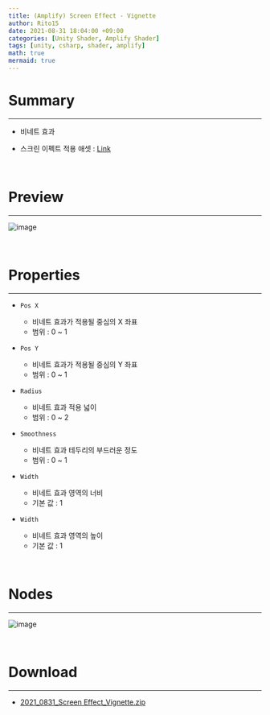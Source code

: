```yaml
---
title: (Amplify) Screen Effect - Vignette
author: Rito15
date: 2021-08-31 18:04:00 +09:00
categories: [Unity Shader, Amplify Shader]
tags: [unity, csharp, shader, amplify]
math: true
mermaid: true
---
```


# Summary
---
- 비네트 효과

- 스크린 이펙트 적용 애셋 : [Link](https://rito15.github.io/posts/unity-screen-effect-controller/)

<br>



# Preview
---

![image](https://user-images.githubusercontent.com/42164422/131561671-dae7270e-9f0c-4466-bd8b-c8309bed28b8.png)

<br>



# Properties
---

- `Pos X`
  - 비네트 효과가 적용될 중심의 X 좌표
  - 범위 : 0 ~ 1

- `Pos Y`
  - 비네트 효과가 적용될 중심의 Y 좌표
  - 범위 : 0 ~ 1

- `Radius`
  - 비네트 효과 적용 넓이
  - 범위 : 0 ~ 2

- `Smoothness`
  - 비네트 효과 테두리의 부드러운 정도
  - 범위 : 0 ~ 1

- `Width`
  - 비네트 효과 영역의 너비
  - 기본 값 : 1

- `Width`
  - 비네트 효과 영역의 높이
  - 기본 값 : 1


<br>



# Nodes
---

![image](https://user-images.githubusercontent.com/42164422/131561025-9da752f9-b2fb-4f2d-b8e0-3ba5fe580001.png)

<br>



# Download
---
- [2021_0831_Screen Effect_Vignette.zip](https://github.com/rito15/Images/files/7086250/2021_0831_Screen.Effect_Vignette.zip)


